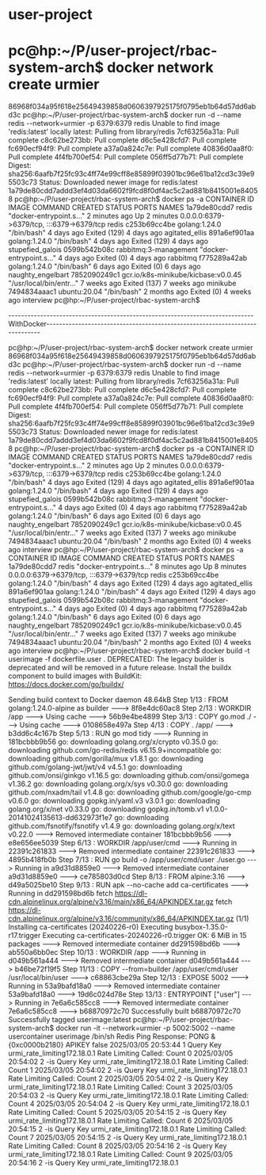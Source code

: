 # user-project



# pc@hp:~/P/user-project/rbac-system-arch$ docker network create urmier
86968f034a95f618e25649439858d0606397925175f0795eb1b64d57dd6abd3c
pc@hp:~/P/user-project/rbac-system-arch$ docker run -d --name redis --network=urmier -p 6379:6379 redis
Unable to find image 'redis:latest' locally
latest: Pulling from library/redis
7cf63256a31a: Pull complete 
c8c62be273bb: Pull complete 
d6c5e428cfd7: Pull complete 
fc690ecf94f9: Pull complete 
a37a0a824c7e: Pull complete 
40836d0aa8f0: Pull complete 
4f4fb700ef54: Pull complete 
056ff5d77b71: Pull complete 
Digest: sha256:6aafb7f25fc93c4ff74e99cff8e85899f03901bc96e61ba12cd3c39e95503c73
Status: Downloaded newer image for redis:latest
1a79de80cdd7addd3ef4d03da6602f9fcd8f0df4ac5c2ad881b8415001e84058
pc@hp:~/P/user-project/rbac-system-arch$ docker ps -a
CONTAINER ID   IMAGE                                 COMMAND                  CREATED         STATUS                     PORTS                                       NAMES
1a79de80cdd7   redis                                 "docker-entrypoint.s…"   2 minutes ago   Up 2 minutes               0.0.0.0:6379->6379/tcp, :::6379->6379/tcp   redis
c253b69cc4be   golang:1.24.0                         "/bin/bash"              4 days ago      Exited (129) 4 days ago                                                agitated_ellis
891a6ef901aa   golang:1.24.0                         "/bin/bash"              4 days ago      Exited (129) 4 days ago                                                stupefied_galois
0599b542b08c   rabbitmq:3-management                 "docker-entrypoint.s…"   4 days ago      Exited (0) 4 days ago                                                  rabbitmq
f775289a42ab   golang:1.24.0                         "/bin/bash"              6 days ago      Exited (0) 6 days ago                                                  naughty_engelbart
7852090249c1   gcr.io/k8s-minikube/kicbase:v0.0.45   "/usr/local/bin/entr…"   7 weeks ago     Exited (137) 7 weeks ago                                               minikube
7494834aaac1   ubuntu:20.04                          "/bin/bash"              2 months ago    Exited (0) 4 weeks ago                                                 interview
pc@hp:~/P/user-project/rbac-system-arch$


-----------------------------------------------------------------------------WithDocker----------------------------------------------------------------------------


pc@hp:~/P/user-project/rbac-system-arch$ docker network create urmier
86968f034a95f618e25649439858d0606397925175f0795eb1b64d57dd6abd3c
pc@hp:~/P/user-project/rbac-system-arch$ docker run -d --name redis --network=urmier -p 6379:6379 redis
Unable to find image 'redis:latest' locally
latest: Pulling from library/redis
7cf63256a31a: Pull complete 
c8c62be273bb: Pull complete 
d6c5e428cfd7: Pull complete 
fc690ecf94f9: Pull complete 
a37a0a824c7e: Pull complete 
40836d0aa8f0: Pull complete 
4f4fb700ef54: Pull complete 
056ff5d77b71: Pull complete 
Digest: sha256:6aafb7f25fc93c4ff74e99cff8e85899f03901bc96e61ba12cd3c39e95503c73
Status: Downloaded newer image for redis:latest
1a79de80cdd7addd3ef4d03da6602f9fcd8f0df4ac5c2ad881b8415001e84058
pc@hp:~/P/user-project/rbac-system-arch$ docker ps -a
CONTAINER ID   IMAGE                                 COMMAND                  CREATED         STATUS                     PORTS                                       NAMES
1a79de80cdd7   redis                                 "docker-entrypoint.s…"   2 minutes ago   Up 2 minutes               0.0.0.0:6379->6379/tcp, :::6379->6379/tcp   redis
c253b69cc4be   golang:1.24.0                         "/bin/bash"              4 days ago      Exited (129) 4 days ago                                                agitated_ellis
891a6ef901aa   golang:1.24.0                         "/bin/bash"              4 days ago      Exited (129) 4 days ago                                                stupefied_galois
0599b542b08c   rabbitmq:3-management                 "docker-entrypoint.s…"   4 days ago      Exited (0) 4 days ago                                                  rabbitmq
f775289a42ab   golang:1.24.0                         "/bin/bash"              6 days ago      Exited (0) 6 days ago                                                  naughty_engelbart
7852090249c1   gcr.io/k8s-minikube/kicbase:v0.0.45   "/usr/local/bin/entr…"   7 weeks ago     Exited (137) 7 weeks ago                                               minikube
7494834aaac1   ubuntu:20.04                          "/bin/bash"              2 months ago    Exited (0) 4 weeks ago                                                 interview
pc@hp:~/P/user-project/rbac-system-arch$ docker ps -a
CONTAINER ID   IMAGE                                 COMMAND                  CREATED         STATUS                     PORTS                                       NAMES
1a79de80cdd7   redis                                 "docker-entrypoint.s…"   8 minutes ago   Up 8 minutes               0.0.0.0:6379->6379/tcp, :::6379->6379/tcp   redis
c253b69cc4be   golang:1.24.0                         "/bin/bash"              4 days ago      Exited (129) 4 days ago                                                agitated_ellis
891a6ef901aa   golang:1.24.0                         "/bin/bash"              4 days ago      Exited (129) 4 days ago                                                stupefied_galois
0599b542b08c   rabbitmq:3-management                 "docker-entrypoint.s…"   4 days ago      Exited (0) 4 days ago                                                  rabbitmq
f775289a42ab   golang:1.24.0                         "/bin/bash"              6 days ago      Exited (0) 6 days ago                                                  naughty_engelbart
7852090249c1   gcr.io/k8s-minikube/kicbase:v0.0.45   "/usr/local/bin/entr…"   7 weeks ago     Exited (137) 7 weeks ago                                               minikube
7494834aaac1   ubuntu:20.04                          "/bin/bash"              2 months ago    Exited (0) 4 weeks ago                                                 interview
pc@hp:~/P/user-project/rbac-system-arch$ docker build -t userimage -f dockerfile.user .
DEPRECATED: The legacy builder is deprecated and will be removed in a future release.
            Install the buildx component to build images with BuildKit:
            https://docs.docker.com/go/buildx/

Sending build context to Docker daemon  48.64kB
Step 1/13 : FROM golang:1.24.0-alpine as builder
 ---> 8f8e4dc60ac8
Step 2/13 : WORKDIR /app
 ---> Using cache
 ---> 56b9e4be4899
Step 3/13 : COPY go.mod ./
 ---> Using cache
 ---> 0108658e497a
Step 4/13 : COPY . /app/
 ---> b3dd6c4c167b
Step 5/13 : RUN go mod tidy
 ---> Running in 181bcbbb9b56
go: downloading golang.org/x/crypto v0.35.0
go: downloading github.com/go-redis/redis v6.15.9+incompatible
go: downloading github.com/gorilla/mux v1.8.1
go: downloading github.com/golang-jwt/jwt/v4 v4.5.1
go: downloading github.com/onsi/ginkgo v1.16.5
go: downloading github.com/onsi/gomega v1.36.2
go: downloading golang.org/x/sys v0.30.0
go: downloading github.com/nxadm/tail v1.4.8
go: downloading github.com/google/go-cmp v0.6.0
go: downloading gopkg.in/yaml.v3 v3.0.1
go: downloading golang.org/x/net v0.33.0
go: downloading gopkg.in/tomb.v1 v1.0.0-20141024135613-dd632973f1e7
go: downloading github.com/fsnotify/fsnotify v1.4.9
go: downloading golang.org/x/text v0.22.0
 ---> Removed intermediate container 181bcbbb9b56
 ---> e8e656ee5039
Step 6/13 : WORKDIR /app/user/cmd
 ---> Running in 22391c261833
 ---> Removed intermediate container 22391c261833
 ---> 4895b418fb0b
Step 7/13 : RUN go build -o /app/user/cmd/user ./user.go
 ---> Running in a9d31d8859e0
 ---> Removed intermediate container a9d31d8859e0
 ---> ce785803d0cd
Step 8/13 : FROM alpine:3.16
 ---> d49a5025be10
Step 9/13 : RUN apk --no-cache add ca-certificates
 ---> Running in dd291598bd6b
fetch https://dl-cdn.alpinelinux.org/alpine/v3.16/main/x86_64/APKINDEX.tar.gz
fetch https://dl-cdn.alpinelinux.org/alpine/v3.16/community/x86_64/APKINDEX.tar.gz
(1/1) Installing ca-certificates (20240226-r0)
Executing busybox-1.35.0-r17.trigger
Executing ca-certificates-20240226-r0.trigger
OK: 6 MiB in 15 packages
 ---> Removed intermediate container dd291598bd6b
 ---> ab550a6bb0ec
Step 10/13 : WORKDIR /app
 ---> Running in d049b561a444
 ---> Removed intermediate container d049b561a444
 ---> b46be72f19f5
Step 11/13 : COPY --from=builder /app/user/cmd/user /usr/local/bin/user
 ---> c68863cbe29a
Step 12/13 : EXPOSE 5002
 ---> Running in 53a9bafd18a0
 ---> Removed intermediate container 53a9bafd18a0
 ---> 19d6c024d78e
Step 13/13 : ENTRYPOINT ["user"]
 ---> Running in 7e6a6c585cc8
 ---> Removed intermediate container 7e6a6c585cc8
 ---> b68870972c70
Successfully built b68870972c70
Successfully tagged userimage:latest
pc@hp:~/P/user-project/rbac-system-arch$ docker run -it --network=urmier -p 5002:5002 --name usercontainer userimage /bin/sh
Redis Ping Response: PONG
&{0xc0000b2180}
APIKEY  false
2025/03/05 20:53:44 1
Query Key urmi_rate_limiting172.18.0.1
Rate Limiting Called: Count  0
2025/03/05 20:54:02 2 -is
Query Key urmi_rate_limiting172.18.0.1
Rate Limiting Called: Count  1
2025/03/05 20:54:02 2 -is
Query Key urmi_rate_limiting172.18.0.1
Rate Limiting Called: Count  2
2025/03/05 20:54:02 2 -is
Query Key urmi_rate_limiting172.18.0.1
Rate Limiting Called: Count  3
2025/03/05 20:54:03 2 -is
Query Key urmi_rate_limiting172.18.0.1
Rate Limiting Called: Count  4
2025/03/05 20:54:04 2 -is
Query Key urmi_rate_limiting172.18.0.1
Rate Limiting Called: Count  5
2025/03/05 20:54:15 2 -is
Query Key urmi_rate_limiting172.18.0.1
Rate Limiting Called: Count  6
2025/03/05 20:54:15 2 -is
Query Key urmi_rate_limiting172.18.0.1
Rate Limiting Called: Count  7
2025/03/05 20:54:15 2 -is
Query Key urmi_rate_limiting172.18.0.1
Rate Limiting Called: Count  8
2025/03/05 20:54:16 2 -is
Query Key urmi_rate_limiting172.18.0.1
Rate Limiting Called: Count  9
2025/03/05 20:54:16 2 -is
Query Key urmi_rate_limiting172.18.0.1
